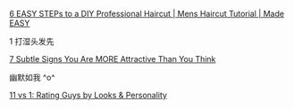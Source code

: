 
[6 EASY STEPs to a DIY Professional Haircut | Mens Haircut Tutorial | Made EASY](https://www.youtube.com/watch?v=hZwkBoMcrp0)
 

1 打湿头发先

[7 Subtle Signs You Are MORE Attractive Than You Think](https://www.youtube.com/watch?v=IEb0mJMi54k)




幽默如我 ^o^  


[11 vs 1: Rating Guys by Looks & Personality](https://www.youtube.com/watch?v=SNXhfvDE1aQ)
